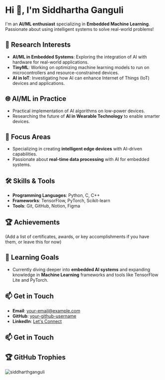 <h1>Hi 👋, I'm Siddhartha Ganguli</h1>
<p>I'm an <strong>AI/ML enthusiast</strong> specializing in <strong>Embedded Machine Learning</strong>. Passionate about using intelligent systems to solve real-world problems!</p>

<h2>🧠 Research Interests</h2>
<ul>
  <li><strong>AI/ML in Embedded Systems</strong>: Exploring the integration of AI with hardware for real-world applications.</li>
  <li><strong>TinyML</strong>: Working on optimizing machine learning models to run on microcontrollers and resource-constrained devices.</li>
  <li><strong>AI in IoT</strong>: Investigating how AI can enhance Internet of Things (IoT) devices and applications.</li>
</ul>

<h2>🌐 AI/ML in Practice</h2>
<ul>
  <li>Practical implementation of AI algorithms on low-power devices.</li>
  <li>Researching the future of <strong>AI in Wearable Technology</strong> to enable smarter devices.</li>
</ul>

<h2>🔬 Focus Areas</h2>
<ul>
  <li>Specializing in creating <strong>intelligent edge devices</strong> with AI-driven capabilities.</li>
  <li>Passionate about <strong>real-time data processing</strong> with AI for embedded systems.</li>
</ul>

<h2>🛠️ Skills & Tools</h2>
<ul>
  <li><strong>Programming Languages</strong>: Python, C, C++</li>
  <li><strong>Frameworks</strong>: TensorFlow, PyTorch, Scikit-learn</li>
  <li><strong>Tools</strong>: Git, GitHub, Notion, Figma</li>
</ul>

<h2>🏆 Achievements</h2>
<p>(Add a list of certificates, awards, or key accomplishments if you have them, or leave this for now)</p>

<h2>🌱 Learning Goals</h2>
<ul>
  <li>Currently diving deeper into <strong>embedded AI systems</strong> and expanding knowledge in <strong>Machine Learning</strong> frameworks and tools like TensorFlow Lite and PyTorch.</li>
</ul>

<h2>📫 Get in Touch</h2>
<ul>
  <li><strong>Email</strong>: <a href="mailto:your-email@example.com">your-email@example.com</a></li>
  <li><strong>GitHub</strong>: <a href="https://github.com/your-github-username">your-github-username</a></li>
  <li><strong>LinkedIn</strong>: <a href="https://www.linkedin.com/in/your-linkedin-profile">Let's Connect</a></li>
</ul>

<h2>📫 Get in Touch</h2>
<h2>🏆 GitHub Trophies</h2>
<img src="https://github-profile-trophy.vercel.app/?username=siddharthganguli"alt="siddharthganguli"&theme=transparent&no-frame=false&no-bg=true&margin-w=4" alt="GitHub Trophies">
